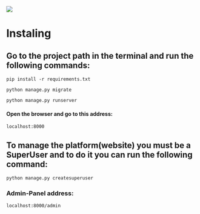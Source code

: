 ![](https://badgen.net/badge/Editor.js/v2.0/blue)


# Instaling
## Go to the project path in the terminal and run the following commands:

    pip install -r requirements.txt
	
    python manage.py migrate
	  
    python manage.py runserver

#### Open the browser and go to this address:

    localhost:8000

## To manage the platform(website) you must be a SuperUser and to do it you can run the following command:
    python manage.py createsuperuser

### Admin-Panel address:
    localhost:8000/admin
